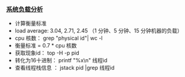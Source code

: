 ### [系统负载分析](https://mp.weixin.qq.com/s/Lz4cEt0LY_Fvqz2zAgOafw)
* 计算衡量标准 
 * load average: 3.04, 2.71, 2.45  （1 分钟、5 分钟、15 分钟机器的负载）
 * cpu 核数： grep "physical id"| wc -l	 
 * 衡量标准 = 0.7 * cpu 核数
* 获取现象id： top -H -p pid 
* 转化为16十进制： printf "%x\n" 线程id
* 查看线程栈信息 ： jstack pid |grep 线程id